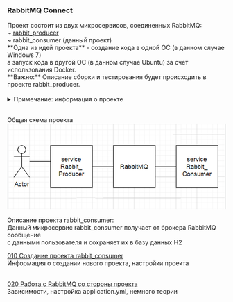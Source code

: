 <h3>RabbitMQ Connect</h3>
Проект состоит из двух микросервисов, соединенных RabbitMQ:<br>
~ <a href="https://github.com/yarmail/rabbit_producer">rabbit_producer</a> <br>
~ rabbit_consumer (данный проект)<br>
**Одна из идей проекта** - создание кода в одной ОС (в данном случае Windows 7)<br>
а запуск кода в другой OC (в данном случае Ubuntu) за счет использования Docker.<br> 
**Важно:** Описание сборки и тестирования будет происходить в проекте rabbit_producer.<br> <br>

<details>
<summary>Примечание: информация о проекте</summary>
Большая часть информация о проекте: примечания, описания, 
объяснения, картинки, комментарии <br> 
находятся в папке <b><a href="/01_info">01_info</a></b>.<br>

</details> <br>

Общая схема проекта<br>
<img src="/01_info/schema.png" alt=""><br>

Описание проекта rabbit_consumer:<br>
Данный микросервис rabbit_consumer получает от брокера RabbitMQ сообщение<br>
с данными пользователя и сохраняет их в базу данных H2<br> 

<a href="/01_info/010_create_project/CREATE.md">010 Создание проекта rabbit_consumer</a> <br>
Информация о создании нового проекта, настройки проекта <br><br>

<a href="/01_info/020_work_with_rabbitmq/RABBIT.md">020 Работа с RabbitMQ со стороны проекта </a> <br>
Зависимости, настройка application.yml, немного теории <br><br>